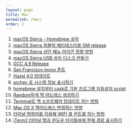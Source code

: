 ```yaml
---
layout: page
title: Mac
permalink: /mac/
order: 2
---
```


1. [macOS Sierra - Homebrew 설치][1]
1. [macOS Sierra 퍼블릭 베타테스터용 GM release][2]
1. [macOS Sierra 상단 메뉴 아이콘 정렬 방법][3]
1. [macOS Sierra USB 설치 디스크 만들기][4]
1. [GCC 4.9 Release][5]
1. [San Francisco mono 폰트]()
1. [Hazel 4.0 업데이트][7]
1. [archey 로 시스템 정보 표시하기][8]
1. [homebrew 설치부터 cask로 기본 프로그램 자동설치 script][9]
 1. [Random하게 맥 어드레스 생성하기][10]
 1. [Terminal로 맥 소프트웨어 업데이트 하는 방법][11]
 1. [Mac OS X 맥어드레스 변경하는 방법][12]
1. [터미널 명령어를 이용해 WIFI 를 컨트롤 하는 방법][13]
1. [iTerm2 터미널 탭과 윈도우 타이틀바에 현재 경로 표시하기][14]

[1]:	http://nodolee.github.io/2016/09/18/homebrew_install/ "macOS Sierra - Homebrew 설치"
[2]:	http://nodolee.github.io/2016/09/09/MacOS_Sierra_GM_public/ "macOS Sierra 퍼블릭 베타테스터용 GM release"
[3]:	http://nodolee.github.io/2016/09/04/macossierra_menuicon/ "macOS Sierra 상단 메뉴 아이콘 정렬 방법"
[4]:	http://nodolee.github.io/2016/09/04/macOS_diskbuild/ "macOS Sierra USB 설치 디스크 만들기"
[5]:	http://nodolee.github.io/2016/08/03/GCC49-release/ "GCC 4.9 Release"
[7]:	http://nodolee.github.io/2016/05/25/hazel/
[8]:	http://nodolee.github.io/2016/03/27/archey/
[9]:	http://nodolee.github.io/2015/11/05/homebrew-automatic/
[10]:	http://nodolee.github.io/2015/11/01/opsnssl-randommacaddress/
[11]:	http://nodolee.github.io/2015/10/31/Macupdate-terminal/
[12]:	http://nodolee.github.io/2015/10/31/Macaddresschange/
[13]:	http://nodolee.github.io/2015/10/08/terminal-wifi/
[14]:	http://nodolee.github.io/2015/09/05/iTerm_Titlebar-Path/